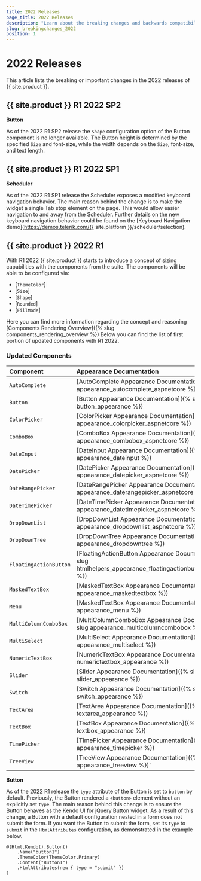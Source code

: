 ```yaml
---
title: 2022 Releases
page_title: 2022 Releases
description: "Learn about the breaking changes and backwards compatibility released by {{ site.product }} in 2022."
slug: breakingchanges_2022
position: 1
---
```


# 2022 Releases

This article lists the breaking or important changes in the 2022 releases of {{ site.product }}.

## {{ site.product }} R1 2022 SP2

**Button**

As of the 2022 R1 SP2 release the `Shape` configuration option of the Button component is no longer available. The Button height is determined by the specified `Size` and font-size, while the width depends on the `Size`, font-size, and text length.

## {{ site.product }} R1 2022 SP1

**Scheduler**

As of the 2022 R1 SP1 release the Scheduler exposes a modified keyboard navigation behavior. The main reason behind the change is to make the widget a single Tab stop element on the page. This would allow easier navigation to and away from the Scheduler. Further details on the new keyboard navigation behavior could be found on the [Keyboard Navigation demo](https://demos.telerik.com/{{ site.platform }}/scheduler/selection).

## {{ site.product }} 2022 R1

With R1 2022 {{ site.product }} starts to introduce a concept of sizing capabilities with the components from the suite. The components will be able to be configured via:

- [`ThemeColor`]
- [`Size`]
- [`Shape`]
- [`Rounded`]
- [`FillMode`]

Here you can find more information regarding the concept and reasoning [Components Rendering Overview]({% slug components_rendering_overview %})
Below you can find the list of first portion of updated components with R1 2022.

### Updated Components

| Component   | Appearance Documentation  |
|:---         |:---       |
| `AutoComplete` | [AutoComplete Appearance Documentation]({% slug appearance_autocomplete_aspnetcore %})
| `Button` | [Button Appearance Documentation]({% slug button_appearance %})
| `ColorPicker` | [ColorPicker Appearance Documentation]({% slug appearance_colorpicker_aspnetcore %})
| `ComboBox` | [ComboBox Appearance Documentation]({% slug appearance_combobox_aspnetcore %})
| `DateInput` | [DateInput Appearance Documentation]({% slug appearance_dateinput %})
| `DatePicker` | [DatePicker Appearance Documentation]({% slug appearance_datepicker_aspnetcore %})
| `DateRangePicker` | [DateRangePicker Appearance Documentation]({% slug appearance_daterangepicker_aspnetcore %})
| `DateTimePicker` | [DateTimePicker Appearance Documentation]({% slug appearance_datetimepicker_aspnetcore %})
| `DropDownList` | [DropDownList Appearance Documentation]({% slug appearance_dropdownlist_aspnetcore %})
| `DropDownTree` | [DropDownTree Appearance Documentation]({% slug appearance_dropdowntree %})
| `FloatingActionButton` | [FloatingActionButton Appearance Documentation]({% slug htmlhelpers_appearance_floatingactionbutton_aspnetcore %})
| `MaskedTextBox` | [MaskedTextBox Appearance Documentation]({% slug appearance_maskedtextbox %})
| `Menu` | [MaskedTextBox Appearance Documentation]({% slug appearance_menu %})
| `MultiColumnComboBox` | [MultiColumnComboBox Appearance Documentation]({% slug appearance_multicolumncombobox %})
| `MultiSelect` | [MultiSelect Appearance Documentation]({% slug appearance_multiselect %})
| `NumericTextBox` | [NumericTextBox Appearance Documentation]({% slug numerictextbox_appearance %})
| `Slider` | [Slider Appearance Documentation]({% slug slider_appearance %})
| `Switch` | [Switch Appearance Documentation]({% slug switch_appearance %})
| `TextArea` | [TextArea Appearance Documentation]({% slug textarea_appearance %})
| `TextBox` | [TextBox Appearance Documentation]({% slug textbox_appearance %})
| `TimePicker` | [TimePicker Appearance Documentation]({% slug appearance_timepicker %})
| `TreeView` | [TreeView Appearance Documentation]({% slug appearance_treeview %})`

**Button**

As of the 2022 R1 release the `type` attribute of the Button is set to `button` by default. Previously, the Button rendered a `<button>` element without an explicitly set `type`. The main reason behind this change is to ensure the Button behaves as the Kendo UI for jQuery Button widget. As a result of this change, a Button with a default configuration nested in a form does not submit the form. If you want the Button to submit the form, set its `type` to `submit` in the `HtmlAttributes` configuration, as demonstrated in the example below.

```
@(Html.Kendo().Button()
	.Name("button1")
	.ThemeColor(ThemeColor.Primary)
	.Content("Button1")
	.HtmlAttributes(new { type = "submit" })
)
```
